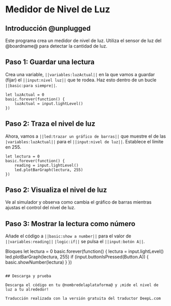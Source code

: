 # Medidor de Nivel de Luz

## Introducción @unplugged

Este programa crea un medidor de nivel de luz. Utiliza el sensor de luz del @boardname@ para detectar la cantidad de luz.

## Paso 1: Guardar una lectura

Crea una variable, ``||variables:luzActual||`` en la que vamos a guardar (fijar) el ``||input:nivel luz||`` que te rodea. Haz esto dentro de un bucle ``||basic:para siempre||``.

```blocks
let luzActual = 0
basic.forever(function() {
    luzActual = input.lightLevel()
})
```

## Paso 2: Traza el nivel de luz

Ahora, vamos a ``||led:trazar un gráfico de barras||`` que muestre el de las ``|variables:luzActual||`` para el ``||input:nivel de luz||``. Establece el límite en 255.

```blocks
let lectura = 0
basic.forever(function() {
    reading = input.lightLevel()
    led.plotBarGraph(lectura, 255)
})
```

## Paso 2: Visualiza el nivel de luz

Ve al simulador y observa como cambia el gráfico de barras mientras ajustas el control del nivel de luz.

## Paso 3: Mostrar la lectura como número

Añade el código a ``||basic:show a number||`` para el valor de ``||variables:reading||``
``|logic:if||`` se pulsa el ``||input:botón A||``.

Bloques
let lectura = 0
basic.forever(function() {
    lectura = input.lightLevel()
    led.plotBarGraph(lectura, 255)
    if (input.buttonIsPressed(Button.A)) {
        basic.showNumber(lectura)
    }
})
```

## Descarga y prueba

Descarga el código en tu @nombredelaplataforma@ y ¡mide el nivel de luz a tu alrededor!

Traducción realizada con la versión gratuita del traductor DeepL.com
